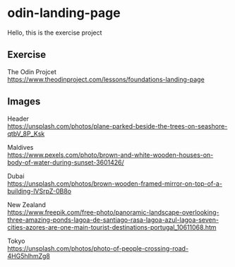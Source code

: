# odin-landing-page

Hello, this is the exercise project

## Exercise

The Odin Projcet  
https://www.theodinproject.com/lessons/foundations-landing-page

## Images

Header  
https://unsplash.com/photos/plane-parked-beside-the-trees-on-seashore-qtbV_8P_Ksk

Maldives  
https://www.pexels.com/photo/brown-and-white-wooden-houses-on-body-of-water-during-sunset-3601426/

Dubai  
https://unsplash.com/photos/brown-wooden-framed-mirror-on-top-of-a-building-lVSrpZ-0B8o

New Zealand  
https://www.freepik.com/free-photo/panoramic-landscape-overlooking-three-amazing-ponds-lagoa-de-santiago-rasa-lagoa-azul-lagoa-seven-cities-azores-are-one-main-tourist-destinations-portugal_10611068.htm

Tokyo  
https://unsplash.com/photos/photo-of-people-crossing-road-4HG5hlhmZg8
